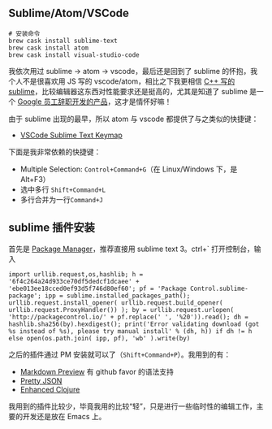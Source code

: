 ## Sublime/Atom/VSCode

```
# 安装命令
brew cask install sublime-text
brew cask install atom
brew cask install visual-studio-code
```
我依次用过 sublime -> atom -> vscode，最后还是回到了 sublime 的怀抱，我个人不是很喜欢用 JS 写的 vscode/atom，相比之下我更相信 [C++ 写的 sublime](https://news.ycombinator.com/item?id=2822114)，比较编辑器这东西对性能要求还是挺高的，尤其是知道了 sublime 是一个 [Google 员工辞职开发的产品](https://www.quora.com/What-is-the-story-behind-Sublime-Text)，这才是情怀好嘛！


由于 sublime 出现的最早，所以 atom 与 vscode 都提供了与之类似的快捷键：

- [VSCode Sublime Text Keymap](https://github.com/Microsoft/vscode-sublime-keybindings)

下面是我非常依赖的快捷键：

- Multiple Selection: `Control+Command+G`（在 Linux/Windows 下，是 Alt+F3）
- 选中多行 `Shift+Command+L`
- 多行合并为一行`Command+J`

## sublime 插件安装

首先是 [Package Manager](https://packagecontrol.io/installation)，推荐直接用 sublime text 3。ctrl+` 打开控制台，输入
```
import urllib.request,os,hashlib; h = '6f4c264a24d933ce70df5dedcf1dcaee' + 'ebe013ee18cced0ef93d5f746d80ef60'; pf = 'Package Control.sublime-package'; ipp = sublime.installed_packages_path(); urllib.request.install_opener( urllib.request.build_opener( urllib.request.ProxyHandler()) ); by = urllib.request.urlopen( 'http://packagecontrol.io/' + pf.replace(' ', '%20')).read(); dh = hashlib.sha256(by).hexdigest(); print('Error validating download (got %s instead of %s), please try manual install' % (dh, h)) if dh != h else open(os.path.join( ipp, pf), 'wb' ).write(by)
```
之后的插件通过 PM 安装就可以了（`Shift+Command+P`）。我用到的有：

- [Markdown Preview](https://github.com/revolunet/sublimetext-markdown-preview) 有 github favor 的语法支持
- [Pretty JSON](https://github.com/dzhibas/SublimePrettyJson)
- [Enhanced Clojure](https://github.com/Foxboron/SublimeClojure)


我用到的插件比较少，毕竟我用的比较“轻”，只是进行一些临时性的编辑工作，主要的开发还是放在 Emacs 上。